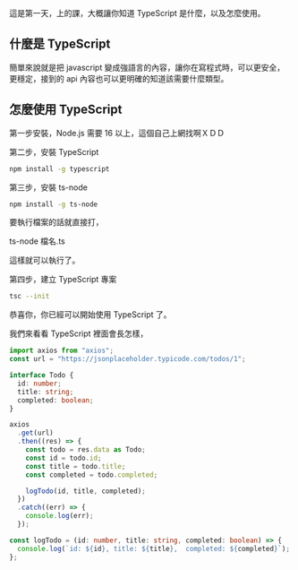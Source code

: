 這是第一天，上的課，大概讓你知道 TypeScript 是什麼，以及怎麼使用。

## 什麼是 TypeScript

簡單來說就是把 javascript 變成強語言的內容，讓你在寫程式時，可以更安全，更穩定，接到的 api 內容也可以更明確的知道該需要什麼類型。

## 怎麼使用 TypeScript

第一步安裝，Node.js 需要 16 以上，這個自己上網找啊ＸＤＤ

第二步，安裝 TypeScript

```bash
npm install -g typescript
```

第三步，安裝 ts-node

```bash
npm install -g ts-node
```

要執行檔案的話就直接打，

ts-node 檔名.ts

這樣就可以執行了。

第四步，建立 TypeScript 專案

```bash
tsc --init
```

恭喜你，你已經可以開始使用 TypeScript 了。

我們來看看 TypeScript 裡面會長怎樣，

```ts
import axios from "axios";
const url = "https://jsonplaceholder.typicode.com/todos/1";

interface Todo {
  id: number;
  title: string;
  completed: boolean;
}

axios
  .get(url)
  .then((res) => {
    const todo = res.data as Todo;
    const id = todo.id;
    const title = todo.title;
    const completed = todo.completed;

    logTodo(id, title, completed);
  })
  .catch((err) => {
    console.log(err);
  });

const logTodo = (id: number, title: string, completed: boolean) => {
  console.log(`id: ${id}, title: ${title},  completed: ${completed}`);
};
```
